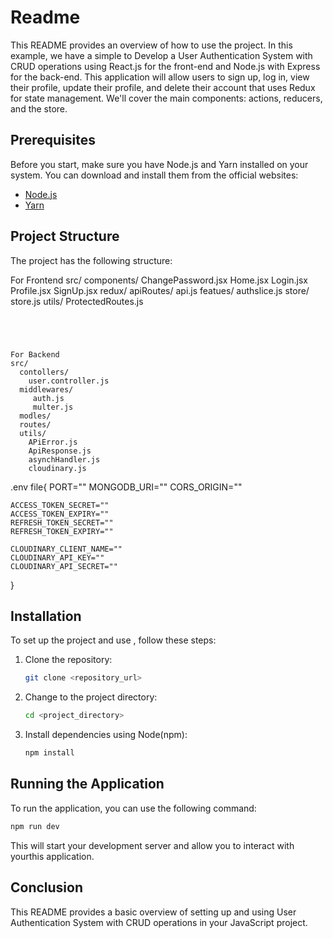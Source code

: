 #  Readme

This README provides an overview of how to use the project. In this example, we have a simple to  Develop a User Authentication System with CRUD operations using React.js for the front-end and Node.js with Express for the back-end. This application will allow users to sign up, log in, view their profile, update their profile, and delete their account that uses Redux for state management. We'll cover the main components: actions, reducers, and the store.

## Prerequisites

Before you start, make sure you have Node.js and Yarn installed on your system. You can download and install them from the official websites:

- [Node.js](https://nodejs.org/)
- [Yarn](https://classic.yarnpkg.com/en/docs/install/)

## Project Structure

The project has the following structure:


For Frontend
src/
   components/
       ChangePassword.jsx
      Home.jsx
      Login.jsx
      Profile.jsx
      SignUp.jsx
   redux/
     apiRoutes/
        api.js
     featues/
        authslice.js
     store/
         store.js
   utils/
      ProtectedRoutes.js
 

```




For Backend
src/
  contollers/
    user.controller.js
  middlewares/
     auth.js
     multer.js
  modles/
  routes/
  utils/
    APiError.js
    ApiResponse.js
    asynchHandler.js
    cloudinary.js

```
.env file{
    PORT=""
    MONGODB_URI=""
    CORS_ORIGIN=""


    ACCESS_TOKEN_SECRET=""
    ACCESS_TOKEN_EXPIRY=""
    REFRESH_TOKEN_SECRET=""
    REFRESH_TOKEN_EXPIRY=""

    CLOUDINARY_CLIENT_NAME=""
    CLOUDINARY_API_KEY=""
    CLOUDINARY_API_SECRET=""
}

## Installation

To set up the project and use , follow these steps:

1. Clone the repository:

   ```bash
   git clone <repository_url>
   ```

2. Change to the project directory:

   ```bash
   cd <project_directory>
   ```

3. Install dependencies using Node(npm):

   ```bash
   npm install
   ```


## Running the Application

To run the application, you can use the following command:

```bash
npm run dev
```

This will start your development server and allow you to interact with yourthis application.

## Conclusion

This README provides a basic overview of setting up and using User Authentication System with CRUD operations in your JavaScript project.
